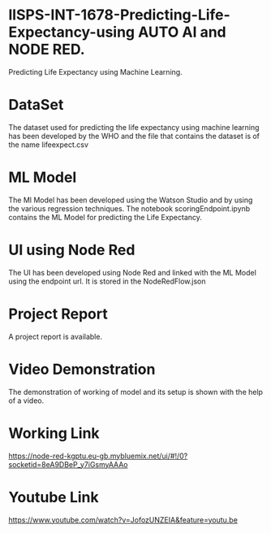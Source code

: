 # llSPS-INT-1678-Predicting-Life-Expectancy-using AUTO AI and NODE RED.

Predicting Life Expectancy using Machine Learning.

# DataSet
The dataset used for predicting the life expectancy using machine learning has been developed by the WHO and the file that contains the dataset is of the name lifeexpect.csv

# ML Model
The Ml Model has been developed using the Watson Studio and by using the various regression techniques. The notebook scoringEndpoint.ipynb contains the ML Model for predicting the Life Expectancy.

# UI using Node Red
The UI has been developed using Node Red and linked with the ML Model using the endpoint url. It is stored in the NodeRedFlow.json

# Project Report
A project report is available.

# Video Demonstration
The demonstration of working of model and its setup is shown with the help of a video.

# Working Link
https://node-red-kgptu.eu-gb.mybluemix.net/ui/#!/0?socketid=8eA9DBeP_y7iGsmyAAAo

# Youtube Link
https://www.youtube.com/watch?v=JofozUNZEIA&feature=youtu.be

